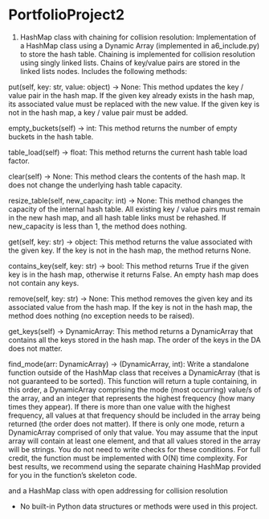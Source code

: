 # PortfolioProject2

1. HashMap class with chaining for collision resolution: 
Implementation of a HashMap class using a Dynamic Array (implemented in a6_include.py) to store the hash table. Chaining is implemented for collision resolution using singly linked lists. Chains of key/value pairs are stored in the linked lists nodes. Includes the following methods: 

put(self, key: str, value: object) -> None:
This method updates the key / value pair in the hash map. If the given key already exists in the hash map, its associated value must be replaced with the new value. If the given key is not in the hash map, a key / value pair must be added.

empty_buckets(self) -> int:
This method returns the number of empty buckets in the hash table.

table_load(self) -> float:
This method returns the current hash table load factor.

clear(self) -> None:
This method clears the contents of the hash map. It does not change the underlying hash table capacity.

resize_table(self, new_capacity: int) -> None:
This method changes the capacity of the internal hash table. All existing key / value pairs must remain in the new hash map, and all hash table links must be rehashed. If new_capacity is less than 1, the method does nothing.

get(self, key: str) -> object:
This method returns the value associated with the given key. If the key is not in the hash map, the method returns None.

contains_key(self, key: str) -> bool:
This method returns True if the given key is in the hash map, otherwise it returns False. An empty hash map does not contain any keys.

remove(self, key: str) -> None:
This method removes the given key and its associated value from the hash map. If the key is not in the hash map, the method does nothing (no exception needs to be raised).

get_keys(self) -> DynamicArray:
This method returns a DynamicArray that contains all the keys stored in the hash map. The order of the keys in the DA does not matter.

find_mode(arr: DynamicArray) -> (DynamicArray, int):
Write a standalone function outside of the HashMap class that receives a DynamicArray (that is not guaranteed to be sorted). This function will return a tuple containing, in this order, a DynamicArray comprising the mode (most occurring) value/s of the array, and an integer that represents the highest frequency (how many times they appear).
If there is more than one value with the highest frequency, all values at that frequency should be included in the array being returned (the order does not matter). If there is only one mode, return a DynamicArray comprised of only that value.
You may assume that the input array will contain at least one element, and that all values stored in the array will be strings. You do not need to write checks for these conditions.
For full credit, the function must be implemented with O(N) time complexity. For best results, we recommend using the separate chaining HashMap provided for you in the function’s skeleton code.





and a HashMap class with open addressing for collision resolution


* No built-in Python data structures or methods were used in this project.
